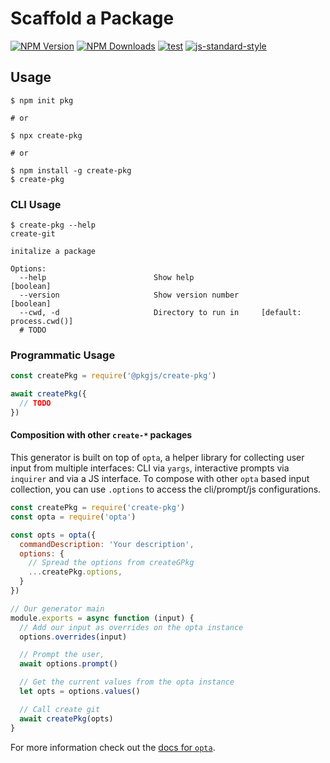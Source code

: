 # Scaffold a Package

[![NPM Version](https://img.shields.io/npm/v/create-pkg.svg)](https://npmjs.org/package/create-pkg)
[![NPM Downloads](https://img.shields.io/npm/dm/create-pkg.svg)](https://npmjs.org/package/create-pkg)
[![test](https://github.com/pkgjs/create/workflows/Test/badge.svg)](https://github.com/pkgjs/create/actions?query=workflow%3ATest)
[![js-standard-style](https://img.shields.io/badge/code%20style-standard-brightgreen.svg)](https://github.com/standard/standard)

## Usage

```
$ npm init pkg

# or

$ npx create-pkg

# or

$ npm install -g create-pkg
$ create-pkg
```

### CLI Usage

```
$ create-pkg --help
create-git

initalize a package

Options:
  --help                        Show help                              [boolean]
  --version                     Show version number                    [boolean]
  --cwd, -d                     Directory to run in     [default: process.cwd()]
  # TODO
```

### Programmatic Usage

```javascript
const createPkg = require('@pkgjs/create-pkg')

await createPkg({
  // TODO
})
```

#### Composition with other `create-*` packages

This generator is built on top of `opta`, a helper library for collecting
user input from multiple interfaces: CLI via `yargs`, interactive prompts via `inquirer`
and via a JS interface.  To compose with other `opta` based input collection,
you can use `.options` to access the cli/prompt/js configurations.

```javascript
const createPkg = require('create-pkg')
const opta = require('opta')

const opts = opta({
  commandDescription: 'Your description',
  options: {
    // Spread the options from createGPkg
    ...createPkg.options,
  }
})

// Our generator main
module.exports = async function (input) {
  // Add our input as overrides on the opta instance
  options.overrides(input)

  // Prompt the user,
  await options.prompt()

  // Get the current values from the opta instance
  let opts = options.values()

  // Call create git
  await createPkg(opts)
}
```

For more information check out the [docs for `opta`](https://www.npmjs.com/package/opta).
